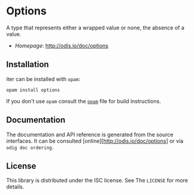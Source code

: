 # Options

A type that represents either a wrapped value or none, the absence of a value.

- *Homepage*: <http://odis.io/doc/options>


## Installation

iter can be installed with `opam`:

    opam install options

If you don't use `opam` consult the [`opam`](opam) file for build
instructions.


## Documentation

The documentation and API reference is generated from the source interfaces. It
can be consulted [online][http://odis.io/doc/options] or via `odig doc ordering`.


## License

This library is distributed under the ISC license. See The `LICENSE` for more details.

